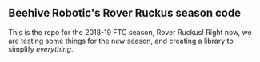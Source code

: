 ## Beehive Robotic's Rover Ruckus season code

This is the repo for the 2018-19 FTC season, Rover Ruckus! Right now, we are testing some things for the new season, and creating a library to simplify _everything_.
